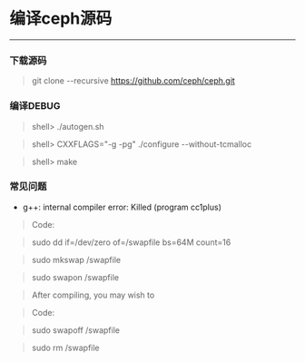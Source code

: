 # 编译ceph源码

---
### 下载源码
>git clone --recursive https://github.com/ceph/ceph.git

### 编译DEBUG
> shell> ./autogen.sh

> shell> CXXFLAGS="-g -pg" ./configure --without-tcmalloc

> shell> make

### 常见问题
 - g++: internal compiler error: Killed (program cc1plus)
> Code:

>sudo dd if=/dev/zero of=/swapfile bs=64M count=16

>sudo mkswap /swapfile

>sudo swapon /swapfile

>After compiling, you may wish to

>Code:

>sudo swapoff /swapfile

>sudo rm /swapfile

